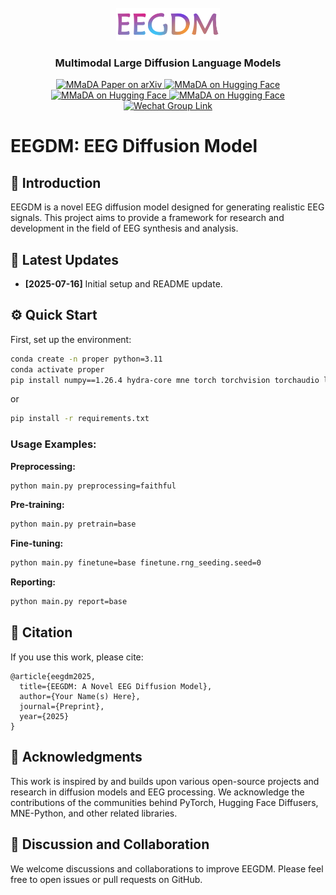 <div align="center">
<br>
<img src="assets/title.png" width="166">
<h3>Multimodal Large Diffusion Language Models</h3></div>

<p align="center">
  <a href="https://arxiv.org/abs/2505.15809">
    <img
      src="https://img.shields.io/badge/MMaDA-Paper-red?logo=arxiv&logoColor=red"
      alt="MMaDA Paper on arXiv"
    />
  </a>
  <a href="https://huggingface.co/spaces/Gen-Verse/MMaDA">
    <img 
        src="https://img.shields.io/badge/MMaDA%20Demo-Hugging%20Face%20Space-blue?logo=huggingface&logoColor=blue" 
        alt="MMaDA on Hugging Face"
    />
  </a>
  <a href="https://huggingface.co/Gen-Verse/MMaDA-8B-Base">
    <img 
        src="https://img.shields.io/badge/MMaDA--8B--Base-Hugging%20Face%20Model-orange?logo=huggingface&logoColor=yellow" 
        alt="MMaDA on Hugging Face"
    />
  </a>
    <a href="https://huggingface.co/Gen-Verse/MMaDA-8B-MixCoT">
    <img 
        src="https://img.shields.io/badge/MMaDA--8B--MixCoT-Hugging%20Face%20Model-orange?logo=huggingface&logoColor=yellow" 
        alt="MMaDA on Hugging Face"
    />
  </a>
  <a href="https://github.com/Gen-Verse/MMaDA/blob/main/assets/wx-mmada-0613.jpeg">
    <img 
        src="https://img.shields.io/badge/Wechat-Join-green?logo=wechat&amp" 
        alt="Wechat Group Link"
    />
  </a>
  
</p>


# EEGDM: EEG Diffusion Model

## 🌌 Introduction

EEGDM is a novel EEG diffusion model designed for generating realistic EEG signals. This project aims to provide a framework for research and development in the field of EEG synthesis and analysis.

## 📰 Latest Updates

*   **[2025-07-16]** Initial setup and README update.

## ⚙️ Quick Start

First, set up the environment:

```bash
conda create -n proper python=3.11
conda activate proper
pip install numpy==1.26.4 hydra-core mne torch torchvision torchaudio lightning pyhealth ema-pytorch diffusers einops wandb scipy pyhealth
```
or
```bash
pip install -r requirements.txt
```

### Usage Examples:

**Preprocessing:**
```bash
python main.py preprocessing=faithful
```

**Pre-training:**
```bash
python main.py pretrain=base
```

**Fine-tuning:**
```bash
python main.py finetune=base finetune.rng_seeding.seed=0
```

**Reporting:**
```bash
python main.py report=base
```

## 📖 Citation

If you use this work, please cite:

```
@article{eegdm2025,
  title={EEGDM: A Novel EEG Diffusion Model},
  author={Your Name(s) Here},
  journal={Preprint},
  year={2025}
}
```

## 🤝 Acknowledgments

This work is inspired by and builds upon various open-source projects and research in diffusion models and EEG processing. We acknowledge the contributions of the communities behind PyTorch, Hugging Face Diffusers, MNE-Python, and other related libraries.

## 💬 Discussion and Collaboration

We welcome discussions and collaborations to improve EEGDM. Please feel free to open issues or pull requests on GitHub.


